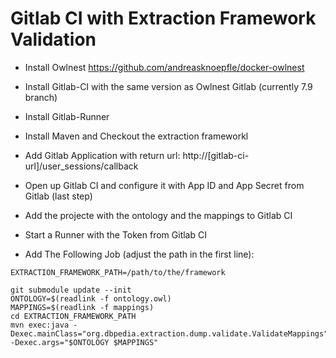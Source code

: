 # Gitlab CI with Extraction Framework Validation
- Install Owlnest https://github.com/andreasknoepfle/docker-owlnest
- Install Gitlab-CI with the same version as Owlnest Gitlab (currently 7.9 branch)
- Install Gitlab-Runner
- Install Maven and Checkout the extraction frameworkl

- Add Gitlab Application with return url: http://[gitlab-ci-url]/user_sessions/callback
- Open up Gitlab CI and configure it with App ID and App Secret from Gitlab (last step)
- Add the projecte with the ontology and the mappings to Gitlab CI
- Start a Runner with the Token from Gitlab CI
- Add The Following Job (adjust the path in the first line):

```
EXTRACTION_FRAMEWORK_PATH=/path/to/the/framework

git submodule update --init
ONTOLOGY=$(readlink -f ontology.owl)
MAPPINGS=$(readlink -f mappings)
cd EXTRACTION_FRAMEWORK_PATH
mvn exec:java -Dexec.mainClass="org.dbpedia.extraction.dump.validate.ValidateMappings" -Dexec.args="$ONTOLOGY $MAPPINGS" 
```
